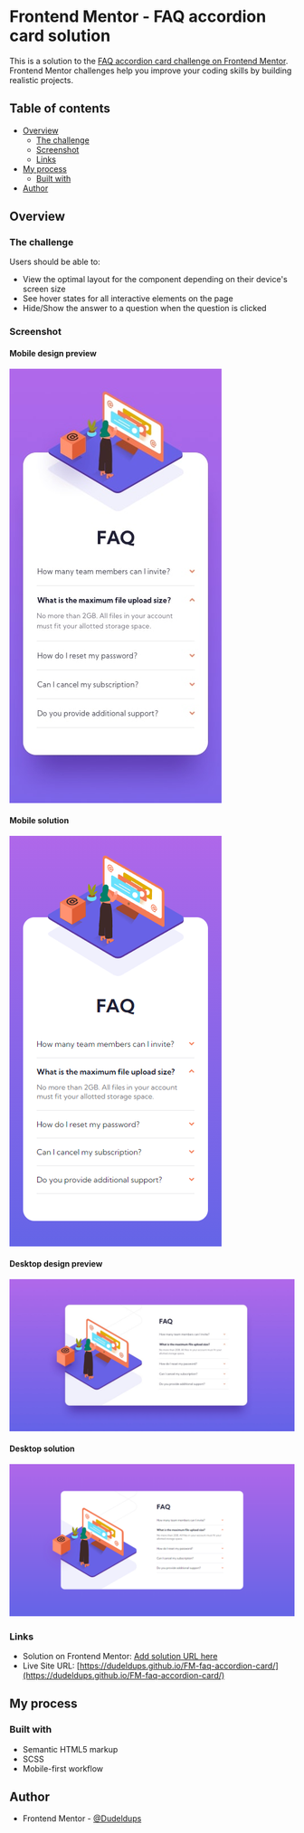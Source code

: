 # Frontend Mentor - FAQ accordion card solution

This is a solution to the [FAQ accordion card challenge on Frontend Mentor](https://www.frontendmentor.io/challenges/faq-accordion-card-XlyjD0Oam). Frontend Mentor challenges help you improve your coding skills by building realistic projects.

## Table of contents

- [Overview](#overview)
  - [The challenge](#the-challenge)
  - [Screenshot](#screenshot)
  - [Links](#links)
- [My process](#my-process)
  - [Built with](#built-with)
- [Author](#author)

## Overview

### The challenge

Users should be able to:

- View the optimal layout for the component depending on their device's screen size
- See hover states for all interactive elements on the page
- Hide/Show the answer to a question when the question is clicked

### Screenshot

#### Mobile design preview

![Mobile design preview](https://github.com/Dudeldups/FM-faq-accordion-card/blob/main/design/mobile-design.jpg)

#### Mobile solution

![Finished mobile design](https://github.com/Dudeldups/FM-faq-accordion-card/blob/main/design/solution-mobile.png)

#### Desktop design preview

![Desktop design preview](https://github.com/Dudeldups/FM-faq-accordion-card/blob/main/design/desktop-design.jpg)

#### Desktop solution

![Finished desktop design](https://github.com/Dudeldups/FM-faq-accordion-card/blob/main/design/solution-desktop.png)

### Links

- Solution on Frontend Mentor: [Add solution URL here](https://your-solution-url.com)
- Live Site URL: [https://dudeldups.github.io/FM-faq-accordion-card/](https://dudeldups.github.io/FM-faq-accordion-card/)

## My process

### Built with

- Semantic HTML5 markup
- SCSS
- Mobile-first workflow

## Author

- Frontend Mentor - [@Dudeldups](https://www.frontendmentor.io/profile/Dudeldups)
